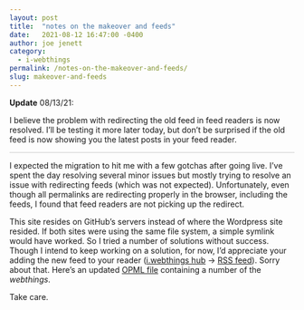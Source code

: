```yaml
---
layout: post
title:  "notes on the makeover and feeds"
date:   2021-08-12 16:47:00 -0400
author: joe jenett
category:
  - i-webthings
permalink: /notes-on-the-makeover-and-feeds/
slug: makeover-and-feeds
---
```

<div style="border-bottom:1px solid #ccc;margin-bottom:12px;"><strong>Update</strong> 08/13/21:<br />
<p>I believe the problem with redirecting the old feed in feed readers is now resolved. I’ll be testing it more later today, but don’t be surprised if the old feed is now showing you the latest posts in your feed reader.</p></div>
<p>I expected the migration to hit me with a few gotchas after going live. I’ve spent the day resolving several minor issues but mostly trying to resolve an issue with redirecting feeds (which was not expected). Unfortunately, even though all permalinks are redirecting properly in the browser, including the feeds, I found that feed readers are not picking up the redirect.</p>
<p>This site resides on GitHub’s servers instead of where the Wordpress site resided. If both sites were using the same file system, a simple symlink would have worked. So I tried a number of solutions without success. Though I intend to keep working on a solution, for now, I’d appreciate your adding the new feed to your reader (<a href="https://iwebthings.jenett.org/" title="">i.webthings hub</a> → <a href="https://iwebthings.jenett.org/feed.atom" title="">RSS feed</a>). Sorry about that. Here’s an updated <a href="https://hub.iwebthings.com/iwt.opml" title="">OPML file</a> containing a number of the <em>webthings</em>.</p>
<p>Take care.</p>